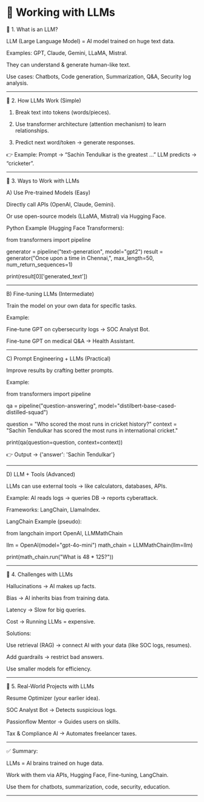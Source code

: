 # 🧠 Working with LLMs

🔹 1. What is an LLM?

LLM (Large Language Model) = AI model trained on huge text data.

Examples: GPT, Claude, Gemini, LLaMA, Mistral.

They can understand & generate human-like text.

Use cases: Chatbots, Code generation, Summarization, Q&A, Security log analysis.



---

🔹 2. How LLMs Work (Simple)

1. Break text into tokens (words/pieces).


2. Use transformer architecture (attention mechanism) to learn relationships.


3. Predict next word/token → generate responses.



👉 Example:
Prompt → “Sachin Tendulkar is the greatest …”
LLM predicts → “cricketer”.


---

🔹 3. Ways to Work with LLMs

A) Use Pre-trained Models (Easy)

Directly call APIs (OpenAI, Claude, Gemini).

Or use open-source models (LLaMA, Mistral) via Hugging Face.


Python Example (Hugging Face Transformers):

from transformers import pipeline

generator = pipeline("text-generation", model="gpt2")
result = generator("Once upon a time in Chennai,", max_length=50, num_return_sequences=1)

print(result[0]['generated_text'])


---

B) Fine-tuning LLMs (Intermediate)

Train the model on your own data for specific tasks.

Example:

Fine-tune GPT on cybersecurity logs → SOC Analyst Bot.

Fine-tune GPT on medical Q&A → Health Assistant.




---

C) Prompt Engineering + LLMs (Practical)

Improve results by crafting better prompts.

Example:


from transformers import pipeline

qa = pipeline("question-answering", model="distilbert-base-cased-distilled-squad")

question = "Who scored the most runs in cricket history?"
context = "Sachin Tendulkar has scored the most runs in international cricket."

print(qa(question=question, context=context))

👉 Output → {'answer': 'Sachin Tendulkar'}


---

D) LLM + Tools (Advanced)

LLMs can use external tools → like calculators, databases, APIs.

Example: AI reads logs → queries DB → reports cyberattack.

Frameworks: LangChain, LlamaIndex.


LangChain Example (pseudo):

from langchain import OpenAI, LLMMathChain

llm = OpenAI(model="gpt-4o-mini")
math_chain = LLMMathChain(llm=llm)

print(math_chain.run("What is 48 * 125?"))


---

🔹 4. Challenges with LLMs

Hallucinations → AI makes up facts.

Bias → AI inherits bias from training data.

Latency → Slow for big queries.

Cost → Running LLMs = expensive.


Solutions:

Use retrieval (RAG) → connect AI with your data (like SOC logs, resumes).

Add guardrails → restrict bad answers.

Use smaller models for efficiency.



---

🔹 5. Real-World Projects with LLMs

Resume Optimizer (your earlier idea).

SOC Analyst Bot → Detects suspicious logs.

Passionflow Mentor → Guides users on skills.

Tax & Compliance AI → Automates freelancer taxes.



---

✅ Summary:

LLMs = AI brains trained on huge data.

Work with them via APIs, Hugging Face, Fine-tuning, LangChain.

Use them for chatbots, summarization, code, security, education.



---
